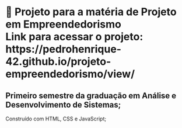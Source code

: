 <h1>📖 Projeto para a matéria de Projeto em Empreendedorismo <br>
Link para acessar o projeto: https://pedrohenrique-42.github.io/projeto-empreendedorismo/view/
</h1>
<h2>Primeiro semestre da graduação em Análise e Desenvolvimento de Sistemas;</h2>
<p>Construído com HTML, CSS e JavaScript;</p>

